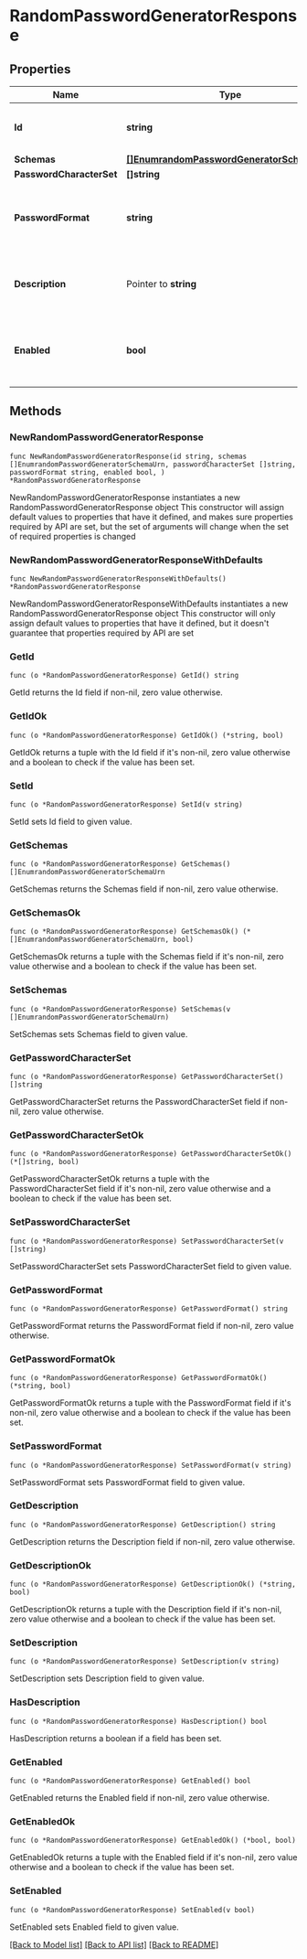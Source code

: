 # RandomPasswordGeneratorResponse

## Properties

Name | Type | Description | Notes
------------ | ------------- | ------------- | -------------
**Id** | **string** | Name of the Password Generator | 
**Schemas** | [**[]EnumrandomPasswordGeneratorSchemaUrn**](EnumrandomPasswordGeneratorSchemaUrn.md) |  | 
**PasswordCharacterSet** | **[]string** |  | 
**PasswordFormat** | **string** | Specifies the format to use for the generated password. | 
**Description** | Pointer to **string** | A description for this Password Generator | [optional] 
**Enabled** | **bool** | Indicates whether the Password Generator is enabled for use. | 

## Methods

### NewRandomPasswordGeneratorResponse

`func NewRandomPasswordGeneratorResponse(id string, schemas []EnumrandomPasswordGeneratorSchemaUrn, passwordCharacterSet []string, passwordFormat string, enabled bool, ) *RandomPasswordGeneratorResponse`

NewRandomPasswordGeneratorResponse instantiates a new RandomPasswordGeneratorResponse object
This constructor will assign default values to properties that have it defined,
and makes sure properties required by API are set, but the set of arguments
will change when the set of required properties is changed

### NewRandomPasswordGeneratorResponseWithDefaults

`func NewRandomPasswordGeneratorResponseWithDefaults() *RandomPasswordGeneratorResponse`

NewRandomPasswordGeneratorResponseWithDefaults instantiates a new RandomPasswordGeneratorResponse object
This constructor will only assign default values to properties that have it defined,
but it doesn't guarantee that properties required by API are set

### GetId

`func (o *RandomPasswordGeneratorResponse) GetId() string`

GetId returns the Id field if non-nil, zero value otherwise.

### GetIdOk

`func (o *RandomPasswordGeneratorResponse) GetIdOk() (*string, bool)`

GetIdOk returns a tuple with the Id field if it's non-nil, zero value otherwise
and a boolean to check if the value has been set.

### SetId

`func (o *RandomPasswordGeneratorResponse) SetId(v string)`

SetId sets Id field to given value.


### GetSchemas

`func (o *RandomPasswordGeneratorResponse) GetSchemas() []EnumrandomPasswordGeneratorSchemaUrn`

GetSchemas returns the Schemas field if non-nil, zero value otherwise.

### GetSchemasOk

`func (o *RandomPasswordGeneratorResponse) GetSchemasOk() (*[]EnumrandomPasswordGeneratorSchemaUrn, bool)`

GetSchemasOk returns a tuple with the Schemas field if it's non-nil, zero value otherwise
and a boolean to check if the value has been set.

### SetSchemas

`func (o *RandomPasswordGeneratorResponse) SetSchemas(v []EnumrandomPasswordGeneratorSchemaUrn)`

SetSchemas sets Schemas field to given value.


### GetPasswordCharacterSet

`func (o *RandomPasswordGeneratorResponse) GetPasswordCharacterSet() []string`

GetPasswordCharacterSet returns the PasswordCharacterSet field if non-nil, zero value otherwise.

### GetPasswordCharacterSetOk

`func (o *RandomPasswordGeneratorResponse) GetPasswordCharacterSetOk() (*[]string, bool)`

GetPasswordCharacterSetOk returns a tuple with the PasswordCharacterSet field if it's non-nil, zero value otherwise
and a boolean to check if the value has been set.

### SetPasswordCharacterSet

`func (o *RandomPasswordGeneratorResponse) SetPasswordCharacterSet(v []string)`

SetPasswordCharacterSet sets PasswordCharacterSet field to given value.


### GetPasswordFormat

`func (o *RandomPasswordGeneratorResponse) GetPasswordFormat() string`

GetPasswordFormat returns the PasswordFormat field if non-nil, zero value otherwise.

### GetPasswordFormatOk

`func (o *RandomPasswordGeneratorResponse) GetPasswordFormatOk() (*string, bool)`

GetPasswordFormatOk returns a tuple with the PasswordFormat field if it's non-nil, zero value otherwise
and a boolean to check if the value has been set.

### SetPasswordFormat

`func (o *RandomPasswordGeneratorResponse) SetPasswordFormat(v string)`

SetPasswordFormat sets PasswordFormat field to given value.


### GetDescription

`func (o *RandomPasswordGeneratorResponse) GetDescription() string`

GetDescription returns the Description field if non-nil, zero value otherwise.

### GetDescriptionOk

`func (o *RandomPasswordGeneratorResponse) GetDescriptionOk() (*string, bool)`

GetDescriptionOk returns a tuple with the Description field if it's non-nil, zero value otherwise
and a boolean to check if the value has been set.

### SetDescription

`func (o *RandomPasswordGeneratorResponse) SetDescription(v string)`

SetDescription sets Description field to given value.

### HasDescription

`func (o *RandomPasswordGeneratorResponse) HasDescription() bool`

HasDescription returns a boolean if a field has been set.

### GetEnabled

`func (o *RandomPasswordGeneratorResponse) GetEnabled() bool`

GetEnabled returns the Enabled field if non-nil, zero value otherwise.

### GetEnabledOk

`func (o *RandomPasswordGeneratorResponse) GetEnabledOk() (*bool, bool)`

GetEnabledOk returns a tuple with the Enabled field if it's non-nil, zero value otherwise
and a boolean to check if the value has been set.

### SetEnabled

`func (o *RandomPasswordGeneratorResponse) SetEnabled(v bool)`

SetEnabled sets Enabled field to given value.



[[Back to Model list]](../README.md#documentation-for-models) [[Back to API list]](../README.md#documentation-for-api-endpoints) [[Back to README]](../README.md)


